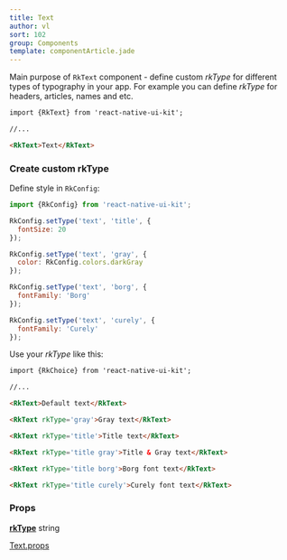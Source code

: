 ```yaml
---
title: Text
author: vl
sort: 102
group: Components
template: componentArticle.jade
---
```


Main purpose of `RkText` component - define custom *rkType* for
different types of typography in your app. For example you can 
define *rkType* for headers, articles, names and etc.

```html
import {RkText} from 'react-native-ui-kit';

//... 

<RkText>Text</RkText>
```

<a href="#" id="custom"></a>

### Create custom rkType

Define style in `RkConfig`:

```javascript
import {RkConfig} from 'react-native-ui-kit'; 

RkConfig.setType('text', 'title', {
  fontSize: 20
});

RkConfig.setType('text', 'gray', {
  color: RkConfig.colors.darkGray
});

RkConfig.setType('text', 'borg', {
  fontFamily: 'Borg'
});

RkConfig.setType('text', 'curely', {
  fontFamily: 'Curely'
});

```

Use your *rkType* like this:

```html
import {RkChoice} from 'react-native-ui-kit';

//... 

<RkText>Default text</RkText>

<RkText rkType='gray'>Gray text</RkText>

<RkText rkType='title'>Title text</RkText>

<RkText rkType='title gray'>Title & Gray text</RkText>

<RkText rkType='title borg'>Borg font text</RkText>

<RkText rkType='title curely'>Curely font text</RkText>


```


### Props


<div class="doc-prop">
    <p><strong><a href="../customization#rkType">rkType</a></strong> string</p>
</div>

<div class="doc-prop">
    <p><a href="https://facebook.github.io/react-native/docs/text.html#props" target="_blank">Text.props</a></p>
</div>
